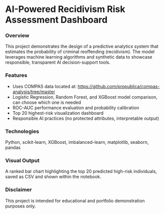 # AI-Powered Recidivism Risk Assessment Dashboard

### Overview
This project demonstrates the design of a predictive analytics system that estimates the probability of criminal reoffending (recidivism). 
The model leverages machine learning algorithms and synthetic data to showcase responsible, transparent AI decision-support tools.

### Features
- Uses COMPAS data located at: https://github.com/propublica/compas-analysis/tree/master
- Logistic Regression, Random Forest, and XGBoost model comparison, can choose which one is needed
- ROC-AUC performance evaluation and probability calibration
- Top 20 highest-risk visualization dashboard
- Responsible AI practices (no protected attributes, interpretable output)

### Technologies
Python, scikit-learn, XGBoost, imbalanced-learn, matplotlib, seaborn, pandas

### Visual Output
A ranked bar chart highlighting the top 20 predicted high-risk individuals, saved as CSV and shown within the notebook.

### Disclaimer
This project is intended for educational and portfolio demonstration purposes only.
